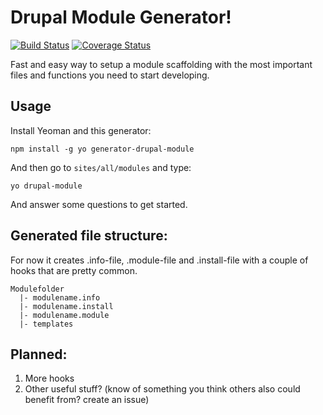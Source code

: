 Drupal Module Generator!
========================
[![Build Status](https://travis-ci.org/andeersg/generator-drupal-module.svg?branch=master)](https://travis-ci.org/andeersg/generator-drupal-module)
[![Coverage Status](https://coveralls.io/repos/andeersg/generator-drupal-module/badge.svg)](https://coveralls.io/r/andeersg/generator-drupal-module)

Fast and easy way to setup a module scaffolding with the most important files and functions you need to start developing.

## Usage

Install Yeoman and this generator:
```
npm install -g yo generator-drupal-module
```

And then go to ``sites/all/modules`` and type:
```
yo drupal-module
```
And answer some questions to get started.

## Generated file structure:

For now it creates .info-file, .module-file and .install-file with a couple of hooks that
are pretty common.

    Modulefolder
      |- modulename.info
      |- modulename.install
      |- modulename.module
      |- templates

## Planned:

1. More hooks
2. Other useful stuff? (know of something you think others also could benefit from? create an issue)
